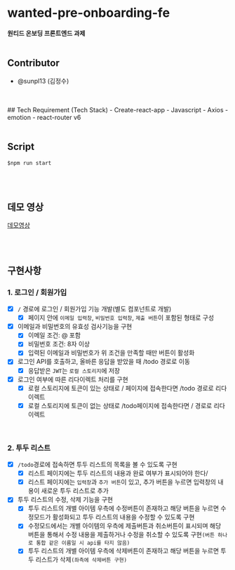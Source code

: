 # wanted-pre-onboarding-fe
**원티드 온보딩 프론트엔드 과제**
<br/>
<br/>

## Contributor
  - @sunpl13 (김정수)
<br/>
<br/>
## Tech Requirement (Tech Stack)
- Create-react-app
- Javascript
- Axios
- emotion
- react-router v6
<br/>
<br/>

## Script
```
$npm run start
```
<br/>
<br/>

## 데모 영상
[데모영상](https://youtu.be/-lhmeCm4q7g)

<br/>
<br/>

## 구현사항
 
 ### 1. 로그인 / 회원가입
- [x] `/` 경로에 로그인 / 회원가입 기능 개발(별도 컴포넌트로 개발)
  - [x] 페이지 안에 `이메일 입력창`, `비밀번호 입력창`, `제출 버튼`이 포함된 형태로 구성
- [x] 이메일과 비밀번호의 유효성 검사기능을 구현
  - [x] 이메일 조건: @ 포함
  - [x] 비밀번호 조건: 8자 이상
  - [x] 입력된 이메일과 비밀번호가 위 조건을 만족할 때만 버튼이 활성화
- [x] 로그인 API를 호출하고, 올바른 응답을 받았을 때 /todo 경로로 이동
  - [x] 응답받은 `JWT`는 `로컬 스토리지`에 저장
- [x] 로그인 여부에 따른 리다이렉트 처리를 구현
  - [x] 로컬 스토리지에 토큰이 있는 상태로 / 페이지에 접속한다면 /todo 경로로 리다이렉트
  - [x] 로컬 스토리지에 토큰이 없는 상태로 /todo페이지에 접속한다면 / 경로로 리다이렉트

<br/>

 ### 2. 투두 리스트
- [x] `/todo`경로에 접속하면 투두 리스트의 목록을 볼 수 있도록 구현
  - [x] 리스트 페이지에는 투두 리스트의 내용과 완료 여부가 표시되어야 한다/
  - [x] 리스트 페이지에는 `입력창`과 `추가 버튼`이 있고, 추가 버튼을 누르면 입력창의 내용이 새로운 투두 리스트로 추가
- [x] 투두 리스트의 수정, 삭제 기능을 구현
  - [x] 투두 리스트의 개별 아이템 우측에 수정버튼이 존재하고 해당 버튼을 누르면 수정모드가 활성화되고 투두 리스트의 내용을 수정할 수 있도록 구현
  - [x] 수정모드에서는 개별 아이템의 우측에 제출버튼과 취소버튼이 표시되며 해당 버튼을 통해서 수정 내용을 제출하거나 수정을 취소할 수 있도록 구현`(버튼 하나로 통합 같은 이름일 시 api를 타지 않음)`
  - [x] 투두 리스트의 개별 아이템 우측에 삭제버튼이 존재하고 해당 버튼을 누르면 투두 리스트가 삭제`(좌측에 삭제버튼 구현)`
